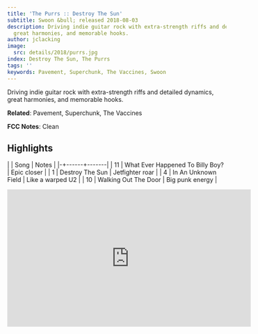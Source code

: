 ```yaml
---
title: 'The Purrs :: Destroy The Sun'
subtitle: Swoon &bull; released 2018-08-03
description: Driving indie guitar rock with extra-strength riffs and detailed dynamics,
  great harmonies, and memorable hooks.
author: jclacking
image:
  src: details/2018/purrs.jpg
index: Destroy The Sun, The Purrs
tags: ''
keywords: Pavement, Superchunk, The Vaccines, Swoon
---
```

Driving indie guitar rock with extra-strength riffs and detailed dynamics, great harmonies, and memorable hooks.<!--more-->

**Related**: Pavement, Superchunk, The Vaccines

**FCC Notes**: Clean

## Highlights

| | Song | Notes |
|-+------+-------|
| 11 | What Ever Happened To Billy Boy? | Epic closer |
| 1 | Destroy The Sun | Jetfighter roar |
| 4 | In An Unknown Field | Like a warped U2 |
| 10 | Walking Out The Door | Big punk energy |

<div class="tlo-detail-video"><iframe width="560" height="315" src="https://www.youtube.com/embed/ftbWYFbNF00" frameborder="0" allow="autoplay; encrypted-media" allowfullscreen></iframe></div>


